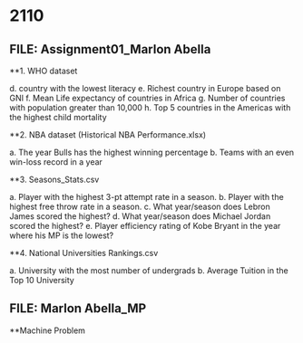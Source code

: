 # 2110
## FILE: Assignment01_Marlon Abella
**1. WHO dataset

d. country with the lowest literacy
e. Richest country in Europe based on GNI
f. Mean Life expectancy of countries in Africa
g. Number of countries with population greater than 10,000
h. Top 5 countries in the Americas with the highest child mortality

**2. NBA dataset (Historical NBA Performance.xlsx)

a. The year Bulls has the highest winning percentage
b. Teams with an even win-loss record in a year

**3. Seasons_Stats.csv

a. Player with the highest 3-pt attempt rate in a season.
b. Player with the highest free throw rate in a season.
c. What year/season does Lebron James scored the highest?
d. What year/season does Michael Jordan scored the highest?
e. Player efficiency rating of Kobe Bryant in the year where his MP is the lowest?

**4. National Universities Rankings.csv

a. University with the most number of undergrads
b. Average Tuition in the Top 10 University

 ## FILE: Marlon Abella_MP
 **Machine Problem

